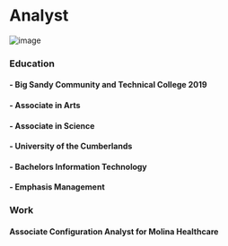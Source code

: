 # Analyst

![image](https://github.com/lisajusticehall/lisajusticehall.github.io/assets/146501861/3377f250-ee68-4c88-bf2f-bfd30e2f5dc6)
### Education
#### - Big Sandy Community and Technical College 2019
 #### - Associate in Arts
 #### - Associate in Science

#### - University of the Cumberlands
 #### - Bachelors Information Technology
 #### - Emphasis Management

### Work
 #### Associate Configuration Analyst for Molina Healthcare
